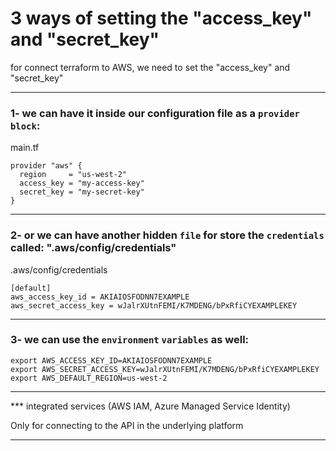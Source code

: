 # 3 ways of setting the  "access_key" and "secret_key"


for connect terraform to AWS, we need to set the "access_key" and "secret_key"


__________________________________________________________________________________________


### 1- we can have it inside our configuration file as a `provider` `block`:



main.tf

```hcl
provider "aws" {
  region     = "us-west-2"
  access_key = "my-access-key"
  secret_key = "my-secret-key"
}
```



__________________________________________________________________________________________


### 2- or we can have another hidden `file` for store the `credentials` called: ".aws/config/credentials"

.aws/config/credentials

```hcl
[default]
aws_access_key_id = AKIAIOSFODNN7EXAMPLE
aws_secret_access_key = wJalrXUtnFEMI/K7MDENG/bPxRfiCYEXAMPLEKEY
```



__________________________________________________________________________________________



### 3- we can use the `environment` `variables` as well:



```hcl
export AWS_ACCESS_KEY_ID=AKIAIOSFODNN7EXAMPLE
export AWS_SECRET_ACCESS_KEY=wJalrXUtnFEMI/K7MDENG/bPxRfiCYEXAMPLEKEY
export AWS_DEFAULT_REGION=us-west-2
```



__________________________________________________________________________________________





*** integrated services (AWS IAM, Azure Managed Service Identity)


Only for connecting to the API in the underlying platform



__________________________________________________________________________________________








